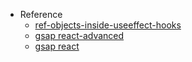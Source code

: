 - Reference
  - [ref-objects-inside-useeffect-hooks](https://medium.com/@teh_builder/ref-objects-inside-useeffect-hooks-eb7c15198780)
  - [gsap react-advanced](https://greensock.com/react-advanced/)
  - [gsap react](https://greensock.com/react/)
